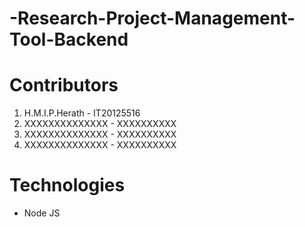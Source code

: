 # -Research-Project-Management-Tool-Backend

# Contributors
<ol>
  <li>H.M.I.P.Herath - IT20125516</li>
  <li>XXXXXXXXXXXXXX - XXXXXXXXXX</li>
  <li>XXXXXXXXXXXXXX - XXXXXXXXXX</li>
  <li>XXXXXXXXXXXXXX - XXXXXXXXXX</li>
</ol>

# Technologies
<ul>
  <li>Node JS</li>
</ul>
